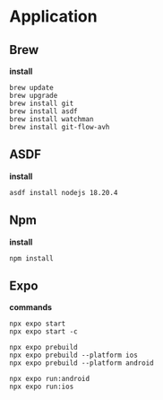 # Application

## Brew

**install**

    brew update
    brew upgrade
    brew install git
    brew install asdf
    brew install watchman
    brew install git-flow-avh

## ASDF

**install**

    asdf install nodejs 18.20.4

## Npm

**install**

    npm install

## Expo

**commands**

    npx expo start
    npx expo start -c

    npx expo prebuild
    npx expo prebuild --platform ios
    npx expo prebuild --platform android

    npx expo run:android
    npx expo run:ios
